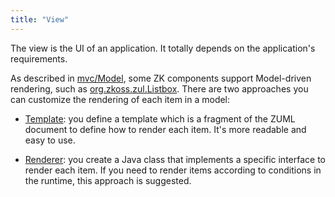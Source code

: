 ```yaml
---
title: "View"
---
```


The view is the UI of an application. It totally depends on the
application's requirements.

As described in
[mvc/Model]({{site.baseurl}}/zk_dev_ref/mvc/model), some ZK
components support Model-driven rendering, such as
[org.zkoss.zul.Listbox](https://www.zkoss.org/javadoc/latest/zk/org/zkoss/zul/Listbox.html). There are two approaches you
can customize the rendering of each item in a model:

- [Template]({{site.baseurl}}/zk_dev_ref/mvc/template): you
  define a template which is a fragment of the ZUML document to define
  how to render each item. It's more readable and easy to use.

<!-- -->

- [Renderer]({{site.baseurl}}/zk_dev_ref/mvc/renderer): you
  create a Java class that implements a specific interface to render
  each item. If you need to render items according to conditions in the
  runtime, this approach is suggested.

